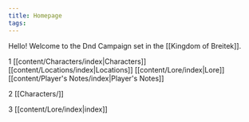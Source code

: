 ```yaml
---
title: Homepage
tags:
---
```

Hello! Welcome to the Dnd Campaign set in the [[Kingdom of Breitek]].

1
[[content/Characters/index|Characters]]
[[content/Locations/index|Locations]]
[[content/Lore/index|Lore]]
[[content/Player's Notes/index|Player's Notes]]

2
[[Characters/]]

3
[[content/Lore/index|index]]


